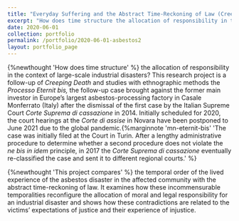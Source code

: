 ```yaml
---
title: "Everyday Suffering and the Abstract Time-Reckoning of Law (Creeping Death II)"
excerpt: "How does time structure the allocation of responsibility in the context of large-scale industrial disasters? Focusing on the <em>Processo Eternit bis,</em> the follow-up case brought against the former main investor in Europe’s largest asbestos-processing factory in Casale Monferrato (Italy), this project compares the temporal order of the lived experience of the asbestos disaster in the affected community with the abstract time-reckoning of law."
date: 2020-06-01
collection: portfolio
permalink: /portfolio/2020-06-01-asbestos2
layout: portfolio_page
---
```


{%newthought 'How does time structure' %} the allocation of responsibility in the context of large-scale industrial disasters? This research project is a follow-up of *Creeping Death* and studies with ethnographic methods the *Processo Eternit bis,* the follow-up case brought against the former main investor in Europe’s largest asbestos-processing factory in Casale Monferrato (Italy) after the dismissal of the first case by the Italian Supreme Court *Corte Suprema di cassazione* in 2014. Initially scheduled for 2020, the court hearings at the *Corte di assise* in Novara have been postponed to June 2021 due to the global pandemic.{%marginnote 'mn-eternit-bis' 'The case was initially filed at the Court in Turin. After a lengthy administrative procedure to determine whether a second procedure does not violate the *ne bis in idem* principle, in 2017 the *Corte Suprema di cassazione* eventually re-classified the case and sent it to different regional courts.' %}

{%newthought 'This project compares' %} the temporal order of the lived experience of the asbestos disaster in the affected community with the abstract time-reckoning of law. It examines how these incommensurable temporalities reconfigure the allocation of moral and legal responsibility for an industrial disaster and shows how these contradictions are related to the victims’ expectations of justice and their experience of injustice.
